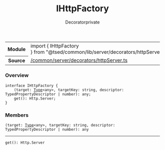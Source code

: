 
<header class="symbol-info-header"><h1 id="ihttpfactory">IHttpFactory</h1><label class="symbol-info-type-label decorator">Decorator</label><label class="api-type-label private" title="private">private</label></header>
<!-- summary -->
<section class="symbol-info"><table class="is-full-width"><tbody><tr><th>Module</th><td><div class="lang-typescript"><span class="token keyword">import</span> { IHttpFactory }&nbsp;<span class="token keyword">from</span>&nbsp;<span class="token string">"@tsed/common/lib/server/decorators/httpServer"</span></div></td></tr><tr><th>Source</th><td><a href="https://github.com/Romakita/ts-express-decorators/blob/v4.14.1/src//common/server/decorators/httpServer.ts#L0-L0">/common/server/decorators/httpServer.ts</a></td></tr></tbody></table></section>
<!-- overview -->


### Overview


<pre><code class="typescript-lang "><span class="token keyword">interface</span> IHttpFactory <span class="token punctuation">{</span>
    <span class="token punctuation">(</span>target<span class="token punctuation">:</span> <a href="#api/core/type"><span class="token">Type</span></a><<span class="token keyword">any</span>><span class="token punctuation">,</span> targetKey<span class="token punctuation">:</span> <span class="token keyword">string</span><span class="token punctuation">,</span> descriptor<span class="token punctuation">:</span> TypedPropertyDescriptor<Function> | <span class="token keyword">number</span><span class="token punctuation">)</span><span class="token punctuation">:</span> <span class="token keyword">any</span><span class="token punctuation">;</span>
    <span class="token function">get</span><span class="token punctuation">(</span><span class="token punctuation">)</span><span class="token punctuation">:</span> Http.Server<span class="token punctuation">;</span>
<span class="token punctuation">}</span></code></pre>


<!-- Parameters -->

<!-- Description -->

<!-- Members -->







### Members



<div class="method-overview">
<pre><code class="typescript-lang "><span class="token punctuation">(</span>target<span class="token punctuation">:</span> <a href="#api/core/type"><span class="token">Type</span></a><<span class="token keyword">any</span>><span class="token punctuation">,</span> targetKey<span class="token punctuation">:</span> <span class="token keyword">string</span><span class="token punctuation">,</span> descriptor<span class="token punctuation">:</span> TypedPropertyDescriptor<Function> | <span class="token keyword">number</span><span class="token punctuation">)</span><span class="token punctuation">:</span> <span class="token keyword">any</span></code></pre>
</div>




<hr/>



<div class="method-overview">
<pre><code class="typescript-lang deprecated "><span class="token function">get</span><span class="token punctuation">(</span><span class="token punctuation">)</span><span class="token punctuation">:</span> Http.Server</code></pre>
</div>








